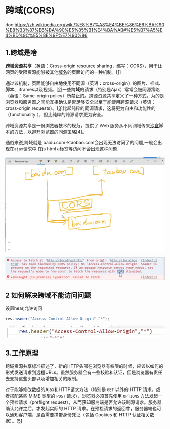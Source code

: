 # 跨域(CORS)

doc:https://zh.wikipedia.org/wiki/%E8%B7%A8%E4%BE%86%E6%BA%90%E8%B3%87%E6%BA%90%E5%85%B1%E4%BA%AB#%E5%B7%A5%E4%BD%9C%E5%8E%9F%E7%90%86

## 1.跨域是啥

**跨域资源共享**（英语：Cross-origin resource sharing，缩写：CORS），用于让网页的受限资源能够被其他[域名](https://zh.wikipedia.org/wiki/域名)的页面访问的一种机制。[[1\]](https://zh.wikipedia.org/wiki/跨來源資源共享#cite_note-mozhacks_cors2-1)

通过该机制，页面能够自由地使用不同源（英语：cross-origin）的图片、样式、脚本、iframes以及视频。[[2\]](https://zh.wikipedia.org/wiki/跨來源資源共享#cite_note-2)一些跨**域**的请求（特别是Ajax）常常会被同源策略（英语：Same-origin policy）所禁止的。跨源资源共享定义了一种方式，为的是浏览器和服务器之间能互相确认是否足够安全以至于能使用跨源请求（英语：cross-origin requests）。[[3\]](https://zh.wikipedia.org/wiki/跨來源資源共享#cite_note-nczonline1-3)比起纯粹的同源请求，这将更为自由和功能性的（functionality ），但比纯粹的跨源请求更为安全。

跨域资源共享是一份浏览器技术的规范，提供了 Web 服务从不同网域传来[沙盒](https://zh.wikipedia.org/wiki/沙盒_(電腦安全))脚本的方法，以避开浏览器的[同源策略](https://zh.wikipedia.org/wiki/同源策略)[[4\]](https://zh.wikipedia.org/wiki/跨來源資源共享#cite_note-mozhacks_cors-4)。





通俗来说,跨域就是 baidu.com->taobao.com会出现无法访问了的问题,一般会出现在`ajax`请求中.在js html a标签等访问不会出现这种问题.

![image-20210824204250719](%E8%B7%A8%E5%9F%9F(CORS).assets/image-20210824204250719.png)

![image-20210824204632333](%E8%B7%A8%E5%9F%9F(CORS).assets/image-20210824204632333.png)



## 2 如何解决跨域不能访问问题

设置hear,允许访问 

```java
res.header("Access-Control-Allow-Origin","*");
```

![image-20210824204645802](%E8%B7%A8%E5%9F%9F(CORS).assets/image-20210824204645802.png)



## 3.工作原理

跨域资源共享标准描述了，新的HTTP头部在浏览器有权限的时候，应该以如何的形式发送请求到远程URLs。虽然服务器会有一些校验和认证，但是浏览器有责任去支持这些头部以及增加相关的限制。

对于能够修改数据的Ajax和HTTP请求方法（特别是 `GET` 以外的 HTTP 请求，或者搭配某些 MIME 类型的 `POST` 请求），浏览器必须首先使用 `OPTIONS` 方法发起一个预检请求（preflight request），从而获知服务端是否允许该跨源请求。服务器确认允许之后，才发起实际的 HTTP 请求。在预检请求的返回中，服务器端也可以通知客户端，是否需要携带身份凭证（包括 Cookies 和 HTTP 认证相关数据）。[[5\]](https://zh.wikipedia.org/wiki/跨來源資源共享#cite_note-5)